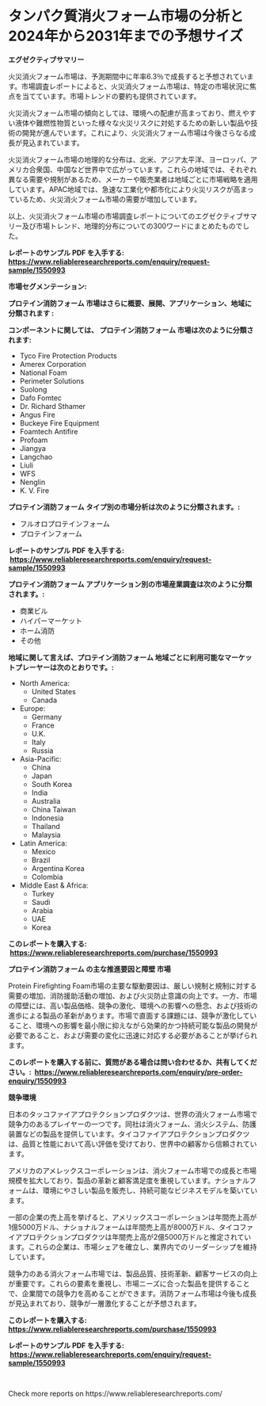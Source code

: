 <p><h1>タンパク質消火フォーム市場の分析と2024年から2031年までの予想サイズ</h1></p><p><strong>エグゼクティブサマリー</strong></p>
<p><p>火災消火フォーム市場は、予測期間中に年率6.3％で成長すると予想されています。市場調査レポートによると、火災消火フォーム市場は、特定の市場状況に焦点を当てています。市場トレンドの要約も提供されています。</p><p>火災消火フォーム市場の傾向としては、環境への配慮が高まっており、燃えやすい液体や難燃性物質といった様々な火災リスクに対処するための新しい製品や技術の開発が進んでいます。これにより、火災消火フォーム市場は今後さらなる成長が見込まれています。</p><p>火災消火フォーム市場の地理的な分布は、北米、アジア太平洋、ヨーロッパ、アメリカ合衆国、中国など世界中で広がっています。これらの地域では、それぞれ異なる需要や規制があるため、メーカーや販売業者は地域ごとに市場戦略を適用しています。APAC地域では、急速な工業化や都市化により火災リスクが高まっているため、火災消火フォーム市場の需要が増加しています。</p><p>以上、火災消火フォーム市場の市場調査レポートについてのエグゼクティブサマリー及び市場トレンド、地理的分布についての300ワードにまとめたものでした。</p></p>
<p><strong>レポートのサンプル PDF を入手する: <a href="https://www.reliableresearchreports.com/enquiry/request-sample/1550993">https://www.reliableresearchreports.com/enquiry/request-sample/1550993</a></strong></p>
<p><strong>市場セグメンテーション:</strong></p>
<p><strong> プロテイン消防フォーム 市場はさらに概要、展開、アプリケーション、地域に分類されます :</strong></p>
<p><strong>コンポーネントに関しては、 プロテイン消防フォーム 市場は次のように分類されます: &nbsp;</strong></p>
<p><ul><li>Tyco Fire Protection Products</li><li>Amerex Corporation</li><li>National Foam</li><li>Perimeter Solutions</li><li>Suolong</li><li>Dafo Fomtec</li><li>Dr. Richard Sthamer</li><li>Angus Fire</li><li>Buckeye Fire Equipment</li><li>Foamtech Antifire</li><li>Profoam</li><li>Jiangya</li><li>Langchao</li><li>Liuli</li><li>WFS</li><li>Nenglin</li><li>K. V. Fire</li></ul></p>
<p><strong> プロテイン消防フォーム タイプ別の市場分析は次のように分類されます。:</strong></p>
<p><ul><li>フルオロプロテインフォーム</li><li>プロテインフォーム</li></ul></p>
<p><strong>レポートのサンプル PDF を入手する: &nbsp;<a href="https://www.reliableresearchreports.com/enquiry/request-sample/1550993">https://www.reliableresearchreports.com/enquiry/request-sample/1550993</a></strong></p>
<p><strong> プロテイン消防フォーム アプリケーション別の市場産業調査は次のように分類されます。:</strong></p>
<p><ul><li>商業ビル</li><li>ハイパーマーケット</li><li>ホーム消防</li><li>その他</li></ul></p>
<p><strong>地域に関して言えば、プロテイン消防フォーム 地域ごとに利用可能なマーケットプレーヤーは次のとおりです。:</strong></p>
<p><ul>
    <li>
        North America:
        <ul>
            <li>United States</li>
            <li>Canada</li>
        </ul>
    </li>
    <li>
        Europe:
        <ul>
            <li>Germany</li>
            <li>France</li>
            <li>U.K.</li>
            <li>Italy</li>
            <li>Russia</li>
        </ul>
    </li>
    <li>
        Asia-Pacific:
        <ul>
            <li>China</li>
            <li>Japan</li>
            <li>South Korea</li>
            <li>India</li>
            <li>Australia</li>
            <li>China Taiwan</li>
            <li>Indonesia</li>
            <li>Thailand</li>
            <li>Malaysia</li>
        </ul>
    </li>
    <li>
        Latin America:
        <ul>
            <li>Mexico</li>
            <li>Brazil</li>
            <li>Argentina Korea</li>
            <li>Colombia</li>
        </ul>
    </li>
    <li>
        Middle East & Africa:
        <ul>
            <li>Turkey</li>
            <li>Saudi</li>
            <li>Arabia</li>
            <li>UAE</li>
            <li>Korea</li>
        </ul>
    </li>
    </ul></p>
<p><strong>このレポートを購入する: &nbsp;<a href="https://www.reliableresearchreports.com/purchase/1550993">https://www.reliableresearchreports.com/purchase/1550993</a></strong></p>
<p><strong>プロテイン消防フォーム の主な推進要因と障壁 市場</strong></p>
<p><p>Protein Firefighting Foam市場の主要な駆動要因は、厳しい規制と規制に対する需要の増加、消防援助活動の増加、および火災防止意識の向上です。一方、市場の障壁には、高い製品価格、競争の激化、環境への影響への懸念、および技術の進歩による製品の革新があります。市場で直面する課題には、競争が激化していること、環境への影響を最小限に抑えながら効果的かつ持続可能な製品の開発が必要であること、および需要の変化に迅速に対応する必要があることが挙げられます。</p></p>
<p><strong>このレポートを購入する前に、質問がある場合は問い合わせるか、共有してください。:&nbsp; <a href="https://www.reliableresearchreports.com/enquiry/pre-order-enquiry/1550993">https://www.reliableresearchreports.com/enquiry/pre-order-enquiry/1550993</a></strong></p>
<p><strong>競争環境</strong></p>
<p><p>日本のタッコファイアプロテクションプロダクツは、世界の消火フォーム市場で競争力のあるプレイヤーの一つです。同社は消火フォーム、消火システム、防護装置などの製品を提供しています。タイコファイアプロテクションプロダクツは、品質と性能において高い評価を受けており、世界中の顧客から信頼されています。</p><p>アメリカのアメレックスコーポレーションは、消火フォーム市場での成長と市場規模を拡大しており、製品の革新と顧客満足度を重視しています。ナショナルフォームは、環境にやさしい製品を販売し、持続可能なビジネスモデルを築いています。</p><p>一部の企業の売上高を挙げると、アメリックスコーポレーションは年間売上高が1億5000万ドル、ナショナルフォームは年間売上高が8000万ドル、タイコファイアプロテクションプロダクツは年間売上高が2億5000万ドルと推定されています。これらの企業は、市場シェアを確立し、業界内でのリーダーシップを維持しています。</p><p>競争力のある消火フォーム市場では、製品品質、技術革新、顧客サービスの向上が重要です。これらの要素を重視し、市場ニーズに合った製品を提供することで、企業間での競争力を高めることができます。消防フォーム市場は今後も成長が見込まれており、競争が一層激化することが予想されます。</p></p>
<p><strong>このレポートを購入する: &nbsp; <a href="https://www.reliableresearchreports.com/purchase/1550993">https://www.reliableresearchreports.com/purchase/1550993</a></strong></p>
<p><strong>レポートのサンプル PDF を入手する: &nbsp;<a href="https://www.reliableresearchreports.com/enquiry/request-sample/1550993">https://www.reliableresearchreports.com/enquiry/request-sample/1550993</a></strong><strong></strong></p>
<p>&nbsp;</p>
<p>Check more reports on https://www.reliableresearchreports.com/</p>
